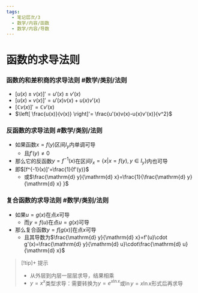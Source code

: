 ```yaml
---
tags:
  - 笔记层次/3
  - 数学/内容/函数
  - 数学/内容/导数
---
```


# 函数的求导法则

### 函数的和差积商的求导法则 #数学/类别/法则
- $[u(x)\pm v(x)]'=u'(x)\pm v'(x)$
- $[u(x)\times v(x)]'=u'(x)v(x)+u(x)v'(x)$
- $[\mathbb{C}v(x)]'=\mathbb{C}v'(x)$
- $\left[ \frac{u(x)}{v(x)} \right]'= \frac{u'(x)v(x)-u(x)v'(x)}{v^2}$

### 反函数的求导法则 #数学/类别/法则
- 如果函数$x=f(y)$区间$I_{y}$内单调可导
	- 且$f'(y)\neq 0$
- 那么它的反函数$y=f^{-1}(x)$在区间$I_{x}=\{x|x=f(y),y\in I_{y}\}$内也可导
- 即$[f^{-1}(x)]'=\frac{1}{f'(y)}$
	- 或$\frac{\mathrm{d} y}{\mathrm{d} x}=\frac{1}{\frac{\mathrm{d} y}{\mathrm{d} x} }$

### 复合函数的求导法则 #数学/类别/法则
- 如果$u=g(x)$在点$x$可导
	- 而$y=f(u)$在点$u=g(x)$可导
- 那么复合函数$y=f[g(x)]$在点$x$可导
	- 且其导数为$\frac{\mathrm{d} y}{\mathrm{d} x}=f'(u)\cdot g'(x)=\frac{\mathrm{d} y}{\mathrm{d} u}\cdot\frac{\mathrm{d} u}{\mathrm{d} x}$

>[!tip]+ 提示
> - 从外层到内层一层层求导，结果相乘
> - $y=x^x$类型求导：需要转换为$y=e^{x\ln x}$或$\ln y=x\ln x$形式后再求导
